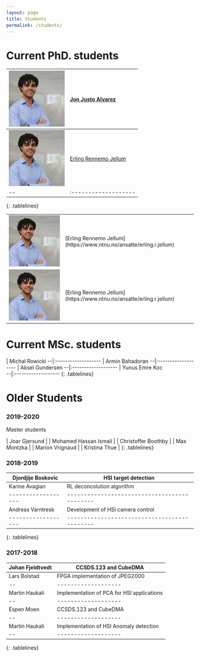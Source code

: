 ```yaml
---
layout: page
title: Students
permalink: /students/
---
```

<style>
.tablelines table, .tablelines td, .tablelines th {
        border: 0.5px solid black;
        }
</style>

# Current PhD. students

<img src="/_images/Profile_pic_jon.jpg" alt="drawing" width="150"/> | [Jon Justo Alvarez](https://www.ntnu.no/ansatte/jonalv)
--|:-------------------
<img src="/_images/Profile_pic_jon.jpg" alt="drawing" width="150"/> | [Erling Rennemo Jellum](https://www.ntnu.no/ansatte/erling.r.jellum)
--|:-------------------
{: .tablelines}

<table>
<colgroup>
<col width="30%" />
<col width="70%" />
</colgroup>
<tbody>
<tr>
<td markdown="span"> <img src="/_images/Profile_pic_jon.jpg" alt="drawing" width="150"/>  </td>
<td markdown="span">[Erling Rennemo Jellum](https://www.ntnu.no/ansatte/erling.r.jellum)</td>
</tr>
<tr>
<td markdown="span"><img src="/_images/Profile_pic_jon.jpg" alt="drawing" width="150"/> </td>
<td markdown="span">[Erling Rennemo Jellum](https://www.ntnu.no/ansatte/erling.r.jellum)
</td>
</tr>
</tbody>
</table>

# Current MSc. students

 | Michal Rowicki 
--|:-------------------
 | Armin Bahadoran
--|:-------------------
 | Aksel Gundersen
--|:-------------------
 | Yunus Emre Koc  
--|:-------------------
{: .tablelines}

# Older Students


### 2019-2020

Master students

| Joar Gjersund          |
| Mohamed Hassan Ismail  |
| Christoffer Boothby    |
| Max Montzka            |
| Marion Vrignaud        |
| Kristina Thue          |
{: .tablelines}


### 2018-2019

|Djordjije Boskovic| HSI target detection                       
|------------------|--------------------------------------------|
|Karine Avagian| RL deconcolution algorithm
|------------------|--------------------------------------------|
|Andreas Varntresk | Development of HSI camera control
|------------------|--------------------------------------------|
{: .tablelines}

### 2017-2018

|Johan Fjeldtvedt | CCSDS.123 and CubeDMA
|--|-------------------
|Lars Bolstad | FPGA implementation of JPEG2000 
|--|-------------------
|Martin Haukali | Implementation of PCA for HSI applications
|--|-------------------
|Espen Moen | CCSDS.123 and CubeDMA
|--|-------------------
|Martin Haukali | Implementation of HSI Anomaly detection
|--|-------------------
{: .tablelines}


